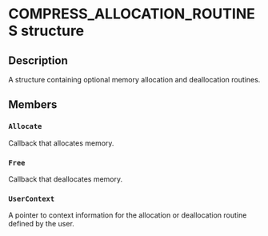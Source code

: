 # COMPRESS_ALLOCATION_ROUTINES structure

## Description

A structure containing optional memory allocation and deallocation routines.

## Members

### `Allocate`

Callback that allocates memory.

### `Free`

Callback that deallocates memory.

### `UserContext`

A pointer to context information for the allocation or deallocation routine defined by the user.